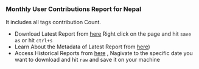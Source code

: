 ### Monthly User Contributions Report for Nepal

It includes all tags contribution Count. 
- Download Latest Report from [here](https://raw.githubusercontent.com/kshitijrajsharma/OSMSG/master/stats/Nepal/Monthly/Monthly_nepal_stats.csv) Right click on the page and hit ```save as``` or hit ```ctrl+s``` 
- Learn About the Metadata of Latest Report from [here](./stats_metadata.json))
- Access Historical Reports from [here](https://github.com/kshitijrajsharma/OSMSG/commits/master/stats/Nepal/Monthly/Monthly_nepal_stats.csv) , Nagivate to the specific date you want to download and hit ```raw``` and save it on your machine